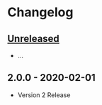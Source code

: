 # Changelog

## [Unreleased]

- ...

## 2.0.0 - 2020-02-01

- Version 2 Release

[unreleased]: https://github.com/Synor/core/compare/2.0.0...HEAD
